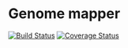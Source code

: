 # Genome mapper
[![Build Status](https://travis-ci.org/ezorita/mapper.svg?branch=master)](https://travis-ci.org/ezorita/mapper) 
[![Coverage Status](https://coveralls.io/repos/github/ezorita/mapper/badge.svg?branch=master)](https://coveralls.io/github/ezorita/mapper?branch=master)
